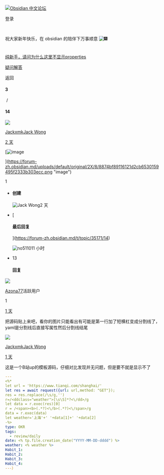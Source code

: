 [![Obsidian 中文论坛](https://forum-zh.obsidian.md/uploads/default/original/2X/e/e5cee4f899883022e48b8b71843a4c543ecd23aa.svg)](https://forum-zh.obsidian.md/)

登录

​

祝大家新年快乐，在 obsidian 的陪伴下万事顺意 ![:fireworks:](https://forum-zh.obsidian.md/images/emoji/twitter/fireworks.png?v=12 ":fireworks:")

# 

[纯新手，请问为什么这里不显示properties](https://forum-zh.obsidian.md/t/topic/35171)

[疑问解答](https://forum-zh.obsidian.md/c/6-category/6)

返回

#### 3

 / 

#### 14

[![](https://forum-zh.obsidian.md/user_avatar/forum-zh.obsidian.md/jackxmk/144/14808_2.png)](https://forum-zh.obsidian.md/u/Jackxmk)

[Jackxmk](https://forum-zh.obsidian.md/u/Jackxmk)[Jack Wong](https://forum-zh.obsidian.md/u/Jackxmk)

[2 天](https://forum-zh.obsidian.md/t/topic/35171 "发布日期")

[![image](https://forum-zh.obsidian.md/uploads/default/optimized/2X/8/8874bf89116121d2cb6530159495f2333b303ecc_2_690x388.png)

](https://forum-zh.obsidian.md/uploads/default/original/2X/8/8874bf89116121d2cb6530159495f2333b303ecc.png "image")

1

- #### 创建
    
    ![](https://forum-zh.obsidian.md/user_avatar/forum-zh.obsidian.md/jackxmk/72/14808_2.png "Jack Wong")2 天
    
- [
    
    #### 最后回复
    
    ](https://forum-zh.obsidian.md/t/topic/35171/14)
    
    [](https://forum-zh.obsidian.md/t/topic/35171/14)![](https://forum-zh.obsidian.md/letter_avatar_proxy/v4/letter/n/e495f1/72.png "no5110")11 小时
    
- 13
    
    #### 回复
    

[![](https://forum-zh.obsidian.md/user_avatar/forum-zh.obsidian.md/azona77/144/8828_2.png)](https://forum-zh.obsidian.md/u/Azona77)

[Azona77](https://forum-zh.obsidian.md/u/Azona77)活跃用户

1

[1 天](https://forum-zh.obsidian.md/t/topic/35171/2 "发布日期")

把源码贴上来吧，看你的图片只能看出有可能是第一行加了短横杠变成分割线了，yaml是分割线后直接写属性然后分割线结尾

[![](https://forum-zh.obsidian.md/user_avatar/forum-zh.obsidian.md/jackxmk/144/14808_2.png)](https://forum-zh.obsidian.md/u/Jackxmk)

[Jackxmk](https://forum-zh.obsidian.md/u/Jackxmk)[Jack Wong](https://forum-zh.obsidian.md/u/Jackxmk)

[1 天](https://forum-zh.obsidian.md/t/topic/35171/3 "发布日期")

这是一个B站up的模板源码，仔细对比发现并无问题，但是要不就是显示不了

```yaml
---
<%* 
let url = 'https://www.tianqi.com/shanghai/'
let res = await request({url: url,method: "GET"});
res = res.replace(/\s/g,'') 
r=/<ddclass="weather">[\s\S]*?<\/dd>/g
let data = r.exec(res)[0] 
r = /<span><b>(.*?)<\/b>(.*?)<\/span>/g
data = r.exec(data)
let weather='上海'+' '+data[1]+' '+data[2]
-%>
type: OKR
tags:
  - review/daily
date: <% tp.file.creation_date("YYYY-MM-DD-dddd") %>
weather: <% weather %>
Habit_1:
Habit_2:
Habit_3:
Habit_4:
---）
